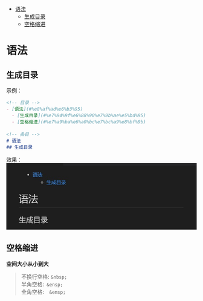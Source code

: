 - [语法](#%e8%af%ad%e6%b3%95)
  - [生成目录](#%e7%94%9f%e6%88%90%e7%9b%ae%e5%bd%95)
  - [空格缩进](#%e7%a9%ba%e6%a0%bc%e7%bc%a9%e8%bf%9b)

# 语法
## 生成目录
示例：
```md
<!-- 目录 -->
- [语法](#%e8%af%ad%e6%b3%95)
  - [生成目录](#%e7%94%9f%e6%88%90%e7%9b%ae%e5%bd%95)
  - [空格缩进](#%e7%a9%ba%e6%a0%bc%e7%bc%a9%e8%bf%9b)

<!-- 条目 -->
# 语法
## 生成目录
```
效果：
![生成目录](./img/生成目录.jpg)
## 空格缩进
**空间大小从小到大**
> 不换行空格:&nbsp;`&nbsp;`  
> 半角空格:&ensp;`&ensp;`  
> 全角空格:&emsp;`&emsp;` 
